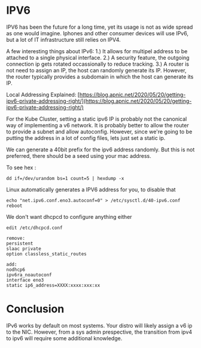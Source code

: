 
# IPV6

IPV6 has been the future for a long time, yet its usage is not as wide spread
as one would imagine. Iphones and other consumer devices will use IPv6, but a lot of IT infrastructure still relies on IPV4.

A few interesting things about IPv6: 1.) It allows for multipel address to be attached to a single physical interface. 2.) A security feature, the outgoing connection ip gets rotated occassionally to reduce tracking. 3.) A router is not need to assign an IP, the host can randomly generate its IP. However, the router typically provides a subdomain in which the host can generate its IP. 

Local Addressing Explained: [https://blog.apnic.net/2020/05/20/getting-ipv6-private-addressing-right/](https://blog.apnic.net/2020/05/20/getting-ipv6-private-addressing-right/)

For the Kube Cluster, setting a static ipv6 IP is probably not the canonical way of implementing a v6 network. It is probably better to allow the router to provide a subnet and allow autoconfig. However, since we're going to be putting the address in a lot of config files, lets just set a static ip.

We can generate a 40bit prefix for the ipv6 address randomly. But this is not preferred, there should be a seed using your mac address. 

To see hex :
```
dd if=/dev/urandom bs=1 count=5 | hexdump -x 
```

Linux automatically generates a IPV6 address for you, to disable that
```
echo "net.ipv6.conf.eno3.autoconf=0" > /etc/sysctl.d/40-ipv6.conf  
reboot
```

We don't want dhcpcd to configure anything either
```
edit /etc/dhcpcd.conf

remove:
persistent
slaac private
option classless_static_routes

add:
nodhcp6
ipv6ra_noautoconf
interface eno3
static ip6_address=XXXX:xxxx:xxx:xx
```

# Conclusion

IPv6 works by default on most systems. Your distro will likely assign a v6 ip
to the NIC. However, from a sys admin prespective, the transition from ipv4 to ipv6 will require some additional knowledge.